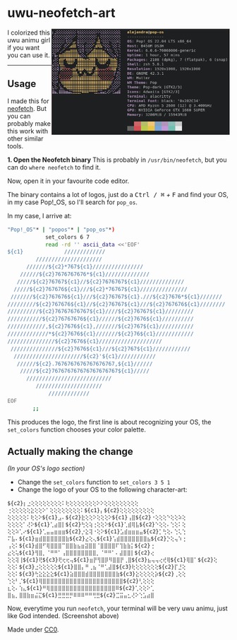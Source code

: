 # uwu-neofetch-art

<img src="https://github.com/blyxyas/uwu-neofetch-art/blob/master/screenshot-term.png?raw=true" alt="terminal preview" align="right" height="240">

I colorized this uwu animu girl
if you want you can use it. 

---

## Usage

I made this for [neofetch](https://github.com/dylanaraps/neofetch). But you can probably make this work with other similar tools.

**1. Open the Neofetch binary**
This is probably in `/usr/bin/neofetch`, but you can do `where neofetch` to find it.

Now, open it in your favourite code editor.

The binary contains a lot of logos, just do a <kbd>Ctrl / ⌘</kbd> *+* <kbd>F</kbd> and find your OS, in my case Pop!_OS, so I'll search for `pop_os`.

In my case, I arrive at:

```bash
"Pop!_OS"* | "popos"* | "pop_os"*)
            set_colors 6 7
            read -rd '' ascii_data <<'EOF'
${c1}             /////////////
         /////////////////////
      ///////${c2}*767${c1}////////////////
    //////${c2}7676767676*${c1}//////////////
   /////${c2}76767${c1}//${c2}7676767${c1}//////////////
  /////${c2}767676${c1}///${c2}*76767${c1}///////////////
 ///////${c2}767676${c1}///${c2}76767${c1}.///${c2}7676*${c1}///////
/////////${c2}767676${c1}//${c2}76767${c1}///${c2}767676${c1}////////
//////////${c2}76767676767${c1}////${c2}76767${c1}/////////
///////////${c2}76767676${c1}//////${c2}7676${c1}//////////
////////////,${c2}7676${c1},///////${c2}767${c1}///////////
/////////////*${c2}7676${c1}///////${c2}76${c1}////////////
///////////////${c2}7676${c1}////////////////////
 ///////////////${c2}7676${c1}///${c2}767${c1}////////////
  //////////////////////${c2}'${c1}////////////
   //////${c2}.7676767676767676767,${c1}//////
    /////${c2}767676767676767676767${c1}/////
      ///////////////////////////
         /////////////////////
             /////////////
EOF
        ;;
```

This produces the logo, the first line is about recognizing your OS, the `set_colors` function chooses your color palette.

## Actually making the change

*(In your OS's logo section)*

* Change the `set_colors` function to `set_colors 3 5 1`
* Change the logo of your OS to the following character-art:

```
${c2}⡆⣐⢕⢕⢕⢕⢕⢕⢕⢕⠅⢗⢕⢕⢕⢕⢕⢕⢕⠕⠕⢕⢕⢕⢕⢕⢕⢕⢕⢕
⢐⢕⢕⢕⢕⢕⣕⢕⢕⠕⠁⢕⢕⢕⢕⢕⢕⢕⢕⠅${c1}⡄${c2}⢕⢕⢕⢕⢕⢕⢕⢕⢕
⢕⢕⢕⢕⢕⠅⢗⢕⠕${c1}⣠⠄${c2}⣗⢕⢕⠕⢕⢕⢕⠕${c1}⢠⣿${c2}⠐⢕⢕⢕⠑⢕⢕⠵⢕
⢕⢕⢕⢕⠁⢜⠕${c1}⢁⣴⣿⡇${c2}⢓⢕⢵⢐⢕⢕⠕${c1}⢁⣾⢿⣧${c2}⠑⢕⢕⠄⢑⢕⠅⢕
⢕⢕⠵⢁⠔${c1}⢁⣤⣤⣶⣶⣶${c2}⡐⣕⢽⠐⢕⠕${c1}⣡⣾⣶⣶⣶⣤${c2}⡁⢓⢕⠄⢑⢅⢑
⠍⣧⠄${c1}⣶⣾⣿⣿⣿⣿⣿⣿⣷${c2}⣔⢕⢄${c1}⢡⣾⣿⣿⣿⣿⣿⣿⣿⣦${c2}⡑⢕⢤⠱⢐
⢠⢕⠅${c1}⣾⣿⠋⢿⣿⣿⣿⠉⣿⣿⣷⣦⣶⣽⣿⣿⠈⣿⣿⣿⣿⠏⢹⣷⣷⡅${c2}⢐
⣔⢕⢥${c1}⢻⣿⡀⠈⠛⠛⠁⢠⣿⣿⣿⣿⣿⣿⣿⣿⡀⠈⠛⠛⠁⠄⣼⣿⣿⡇${c2}⢔
⢕⢕⢽⢸${c1}⢟${c3}⢟⢖⢖⢤${c1}⣶⡟⢻⣿⡿⠻⣿⣿⡟⢀⣿${c3}⣦⢤⢤⢔⢞⢿${c1}⢿⣿⠁${c2}⢕
⢕⢕⠅${c3}⣐⢕⢕⢕⢕⢕${c1}⣿⣿⡄⠛⢀⣦⠈⠛⢁⣼⣿${c3}⢗⢕⢕⢕⢕⢕⢕${c2}⡏⣘⢕
⢕⢕⠅${c3}⢓⣕⣕⣕⣕${c1}⣵⣿⣿⣿⣾⣿⣿⣿⣿⣿⣿⣿⣷${c3}⣕⢕⢕⢕⢕⡵${c2}⢀⢕⢕
⢑⢕⠃⡈${c1}⢿⣿⣿⣿⣿⣿⣿⣿⣿⣿⣿⣿⣿⣿⣿⣿⣿⣿⣿⣿⣿⣿${c2}⢃⢕⢕⢕
⣆⢕⠄⢱⣄${c1}⠛⢿⣿⣿⣿⣿⣿⣿⣿⣿⣿⣿⣿⣿⣿⣿⣿⣿⣿⠿${c2}⢁⢕⢕⠕⢁
⣿⣦⡀⣿⣿⣷⣶⣬⣍${c1}⣛⣛⣛⡛⠿⠿⠿⠛⠛⢛⣛${c2}⣉⣭⣤⣂⢜⠕⢑⣡⣴⣿
```

Now, everytime you run `neofetch`, your terminal will be very uwu animu, just like God intended. (Screenshot above)

Made under [CC0](https://creativecommons.org/share-your-work/public-domain/cc0/).